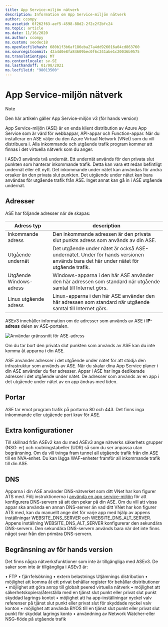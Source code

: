 ```yaml
---
title: App Service-miljön nätverk
description: Information om App Service-miljön nätverk
author: ccompy
ms.assetid: 6f262f63-aef5-4598-88d2-2f2c2f2bfc24
ms.topic: article
ms.date: 11/16/2020
ms.author: ccompy
ms.custom: seodec18
ms.openlocfilehash: 680b1f3b6af186eba27a4dd926016a04cd863760
ms.sourcegitcommit: 42a4d0e8fa84609bec0f6c241abe1c20036b9575
ms.translationtype: MT
ms.contentlocale: sv-SE
ms.lasthandoff: 01/08/2021
ms.locfileid: "98013500"
---
```

# <a name="app-service-environment-networking"></a>App Service-miljön nätverk

> [!NOTE]
> Den här artikeln gäller App Service-miljön v3 (för hands version)
> 

App Service-miljön (ASE) är en enda klient distribution av Azure App Service som är värd för webbappar, API-appar och Function-appar. När du installerar en ASE väljer du den Azure Virtual Network (VNet) som du vill distribuera i. Alla inkommande och utgående trafik program kommer att finnas i det virtuella nätverk som du anger.  

I ASEv3 används två undernät.  Ett undernät används för den privata slut punkten som hanterar inkommande trafik. Detta kan vara ett redan befintligt undernät eller ett nytt.  Det inkommande under nätet kan användas för andra orsaker än den privata slut punkten. Det utgående under nätet kan bara användas för utgående trafik från ASE. Inget annat kan gå in i ASE utgående undernät.

## <a name="addresses"></a>Adresser 
ASE har följande adresser när de skapas:

| Adress typ | description |
|--------------|-------------|
| Inkommande adress | Den inkommande adressen är den privata slut punkts adress som används av din ASE. |
| Utgående undernät | Det utgående under nätet är också ASE-undernätet. Under för hands versionen används bara det här under nätet för utgående trafik. |
| Utgående Windows-adress | Windows-apparna i den här ASE använder den här adressen som standard när utgående samtal till Internet görs. |
| Linux utgående adress | Linux-apparna i den här ASE använder den här adressen som standard när utgående samtal till Internet görs. |

ASEv3 innehåller information om de adresser som används av ASE i **IP-adress** delen av ASE-portalen.

![Användar gränssnitt för ASE-adress](./media/networking/networking-ip-addresses.png)

Om du tar bort den privata slut punkten som används av ASE kan du inte komma åt apparna i din ASE.  

ASE använder adresser i det utgående under nätet för att stödja den infrastruktur som används av ASE. När du skalar dina App Service planer i din ASE använder du fler adresser. Appar i ASE har inga dedikerade adresser i det utgående under nätet. De adresser som används av en app i det utgående under nätet av en app ändras med tiden.

## <a name="ports"></a>Portar

ASE tar emot program trafik på portarna 80 och 443.  Det finns inga inkommande eller utgående port krav för ASE. 

## <a name="extra-configurations"></a>Extra konfigurationer

Till skillnad från ASEv2 kan du med ASEv3 ange nätverks säkerhets grupper (NSG: er) och routningstabeller (UDR) så som du ser anpassa utan begränsning. Om du vill tvinga fram tunnel all utgående trafik från din ASE till en NVA-enhet. Du kan lägga WAF-enheter framför all inkommande trafik till din ASE. 

## <a name="dns"></a>DNS

Apparna i din ASE använder DNS-nätverket som ditt VNet har kon figurer ATS med. Följ instruktionerna i [använda en app service-miljön](https://docs.microsoft.com/azure/app-service/environment/using#dns-configuration) för att konfigurera DNS-servern så att den pekar på din ASE. Om du vill att vissa appar ska använda en annan DNS-server än vad ditt VNet har kon figurer ATS med, kan du manuellt ange det för varje app med hjälp av appens inställningar WEBSITE_DNS_SERVER och WEBSITE_DNS_ALT_SERVER. Appens inställning WEBSITE_DNS_ALT_SERVER konfigurerar den sekundära DNS-servern. Den sekundära DNS-servern används bara när det inte finns något svar från den primära DNS-servern. 

## <a name="preview-limitation"></a>Begränsning av för hands version

Det finns några nätverksfunktioner som inte är tillgängliga med ASEv3.  De saker som inte är tillgängliga i ASEv3 är:

• FTP • fjärrfelsökning • extern belastnings Utjämnings distribution • möjlighet att komma åt ett privat behållar register för behållar distributioner • möjlighet att göra anrop till globalt peered virtuella nätverk • möjlighet att säkerhetskopiera/återställa med en tjänst slut punkt eller privat slut punkt skyddad lagrings kontot • möjlighet att ha app-inställningar nyckel valv referenser på tjänst slut punkt eller privat slut för skyddade nyckel valv konton • möjlighet att använda BYOS till en tjänst slut punkt eller privat slut punkt för skyddat lagrings konto • användning av Network Watcher-eller NSG-flöde på utgående trafik
    
    

